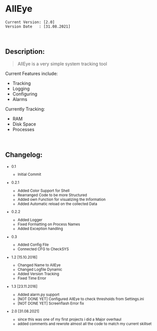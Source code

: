 # AllEye

    Current Version: [2.0]
    Version Date   : [31.08.2021]

<br>

## Description:

> AllEye is a very simple system tracking tool

Current Features include:

  * Tracking
  * Logging
  * Configuring
  * Alarms

Currently Tracking:
  
  * RAM
  * Disk Space
  * Processes

<br>

## Changelog:

<sup>

* 0.1 
  * Initial Commit
  
* 0.2.1 
  * Added Color Support for Shell
  * Rearranged Code to be more Structured
  * Added own Function for visualizing the Information
  * Added Automatic reload on the collected Data
  
* 0.2.2
  * Added Logger
  * Fixed Formatting on Process Names
  * Added Exception handling
  
* 0.3  
  * Added Config File
  * Connected CFG to CheckSYS
  
* 1.2 [15.10.2016]
  * Changed Name to AllEye
  * Changed Logfile Dynamic
  * Added Version Tracking
  * Fixed Time Error
  
* 1.3 [23.11.2016]
  * Added alarm.py support
  * [NOT DONE YET] Configured AllEye to check thresholds from Settings.ini
  * [NOT DONE YET] Screenflash Error fix

* 2.0 [31.08.2021]
  * since this was one of my first projects i did a Major overhaul
  * added comments and rewrote almost all the code to match my current skillset

</sup>
